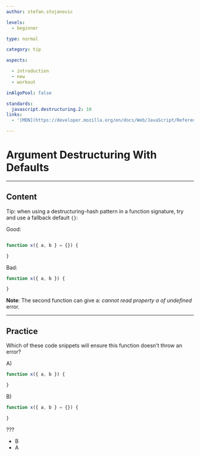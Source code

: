 ```yaml
---
author: stefan.stojanovic

levels:
  - beginner

type: normal

category: tip

aspects:

  - introduction
  - new
  - workout

inAlgoPool: false

standards:
  javascript.destructuring.2: 10
links:
  - '[MDN](https://developer.mozilla.org/en/docs/Web/JavaScript/Reference/Operators/Destructuring_assignment){website}'

---
```

# Argument Destructuring With Defaults

---
## Content

Tip: when using a destructuring-hash pattern in a function signature, try and use a fallback default `{}`:

Good:
```javascript

function x({ a, b } = {}) {

}
```

Bad:
```javascript
function x({ a, b }) {

}
```

**Note**: The second function can give a: *cannot read property a of undefined* error.


---
## Practice

Which of these code snippets will ensure this function doesn't throw an error?

A)
```javascript
function x({ a, b }) {

}
```
B)
```javascript
function x({ a, b } = {}) {

}
```

???

* B
* A
